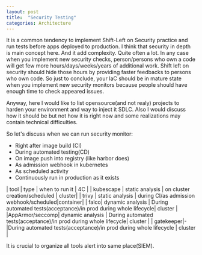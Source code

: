 ```yaml
---
layout: post
title:  "Security Testing"
categories: Architecture
---
```



It is a common tendency to implement Shift-Left on Security practice and run tests before apps deployed to production. I think that security in depth is main concept here. And it add complexity. Quite often a lot.
In any case when you implement new security checks, person/persons who own a code will get few more hours/days/weeks/years of additional work. Shift left on security should hide those hours by providing faster feedbacks to persons who own code. So just to conclude, your IaC should be in mature state when you implement new security monitors because people should have enough time to check appeared issues.

Anyway, here I would like to list opensource(and not realy) projects to harden your environment and way to inject it SDLC. Also I would discuss how it should be but not how it is right now and some realizations may contain technical difficulties.

So let's discuss when we can run security monitor:
* Right after image build (CI)
* During automated testing(CD)
* On image push into registry (like harbor does)
* As admission webhook in kubernetes
* As scheduled activity
* Continuously run in production as it exists


| tool | type | when to run it  | 4C |
| kubescape | static analysis | on cluster creation/scheduled | cluster|
| trivy | static analysis | during CI/as admission webhook/scheduled|container|
| falco| dynamic analysis | During automated tests(acceptance)/in prod during whole lifecycle| cluster |
|AppArmor/seccomp| dynamic analysis | During automated tests(acceptance)/in prod during whole lifecycle| cluster |
| gatekeeper|-|During automated tests(acceptance)/in prod during whole lifecycle | cluster |

It is crucial to organize all tools alert into same place(SIEM).
